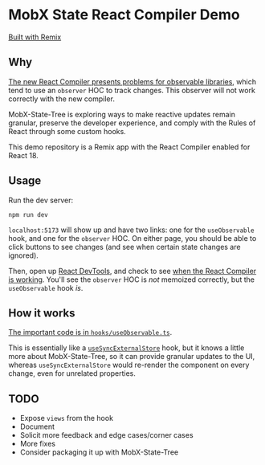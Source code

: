 # MobX State React Compiler Demo

[Built with Remix](https://remix.run/)

## Why

[The new React Compiler presents problems for observable libraries](https://coolsoftware.dev/blog/a-path-towards-observable-values-in-react/), which tend to use an `observer` HOC to track changes. This observer will not work correctly with the new compiler.

MobX-State-Tree is exploring ways to make reactive updates remain granular, preserve the developer experience, and comply with the Rules of React through some custom hooks.

This demo repository is a Remix app with the React Compiler enabled for React 18.

## Usage

Run the dev server:

```shellscript
npm run dev
```

`localhost:5173` will show up and have two links: one for the `useObservable` hook, and one for the `observer` HOC. On either page, you should be able to click buttons to see changes (and see when certain state changes are ignored).

Then, open up [React DevTools](), and check to see [when the React Compiler is working](https://react.dev/learn/react-compiler#how-do-i-know-my-components-have-been-optimized). You'll see the `observer` HOC is *not* memoized correctly, but the `useObservable` hook *is*.

## How it works

[The important code is in `hooks/useObservable.ts`](https://github.com/coolsoftwaretyler/react-compiler-demo-with-mobx-state-tree/blob/main/hooks/useObservable.ts).

This is essentially like a [`useSyncExternalStore`](https://react.dev/reference/react/useSyncExternalStore) hook, but it knows a little more about MobX-State-Tree, so it can provide granular updates to the UI, whereas `useSyncExternalStore` would re-render the component on every change, even for unrelated properties.

## TODO

- Expose `views` from the hook
- Document
- Solicit more feedback and edge cases/corner cases
- More fixes
- Consider packaging it up with MobX-State-Tree
